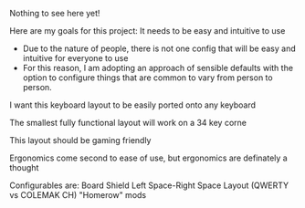 Nothing to see here yet!

Here are my goals for this project:
It needs to be easy and intuitive to use

- Due to the nature of people, there is not one config that will be easy and intuitive for everyone to use
- For this reason, I am adopting an approach of sensible defaults with the option to configure things that are common to vary from person to person.

I want this keyboard layout to be easily ported onto any keyboard

The smallest fully functional layout will work on a 34 key corne

This layout should be gaming friendly

Ergonomics come second to ease of use, but ergonomics are definately a thought

Configurables are:
Board
Shield
Left Space-Right Space
Layout (QWERTY vs COLEMAK CH)
"Homerow" mods
